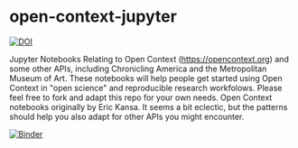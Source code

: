 # open-context-jupyter

[![DOI](https://zenodo.org/badge/134486684.svg)](https://zenodo.org/badge/latestdoi/134486684)

Jupyter Notebooks Relating to Open Context (https://opencontext.org) and some other APIs, including Chronicling America and the Metropolitan Museum of Art. These notebooks will help people get started using Open Context in "open science" and reproducible research workfolows. Please feel free to fork and adapt this repo for your own needs. Open Context notebooks originally by Eric Kansa. It seems a bit eclectic, but the patterns should help you also adapt for other APIs you might encounter.

[![Binder](https://mybinder.org/badge_logo.svg)](https://mybinder.org/v2/gh/kgarstki/open-context-jupyter/master)



